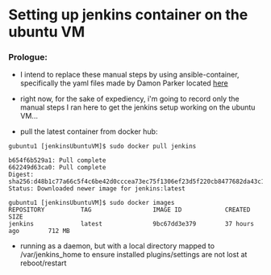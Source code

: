 # Setting up jenkins container on the ubuntu VM

### Prologue:
- I intend to replace these manual steps by using ansible-container, specifically the yaml files made by Damon Parker located [here](https://github.com/damonp/ansible-container-jenkins)
- right now, for the sake of expediency, i'm going to record only the manual steps I ran here to get the jenkins setup working on the ubuntu VM...

- pull the latest container from docker hub:

`gubuntu1 [jenkinsUbuntuVM]$ sudo docker pull jenkins`
```
b654f6b529a1: Pull complete
662249d63ca0: Pull complete
Digest: sha256:d48b1c77a66c5f4c6be42d0cccea73ec75f1306ef23d5f220cb8477682da43c1
Status: Downloaded newer image for jenkins:latest

gubuntu1 [jenkinsUbuntuVM]$ sudo docker images
REPOSITORY          TAG                 IMAGE ID            CREATED             SIZE
jenkins             latest              9bc67dd3e379        37 hours ago        712 MB
```
- running as a daemon, but with a local directory mapped to /var/jenkins_home to ensure installed plugins/settings are not lost at reboot/restart
